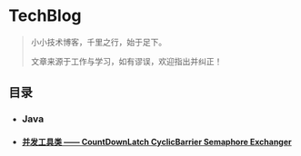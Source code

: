 # TechBlog
> 小小技术博客，千里之行，始于足下。
>
> 文章来源于工作与学习，如有谬误，欢迎指出并纠正！

## 目录
* ### Java
 * #### [并发工具类 —— CountDownLatch CyclicBarrier Semaphore Exchanger](https://github.com/HCoderCui/TechBlog)
